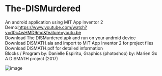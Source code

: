 # The-DISMurdered
An android application using MIT App Inventor 2 <br />
Demo:https://www.youtube.com/watch?v=d0c4wHMD9mc&feature=youtu.be  <br />
Download The DISMurdered.apk and run on your android device <br />
Download DISMATH.aia and import to MIT App Inventor 2 for project files <br />
Download DISMATH.pdf for detailed information  <br />
Blocks / Program by: Danielle Espiritu, Graphics (photoshop) by: Marien Go  <br />
A DISMATH project (2017)

![image](https://user-images.githubusercontent.com/28699887/54081160-24bcdf80-433b-11e9-8f68-7d772613f14e.png)

